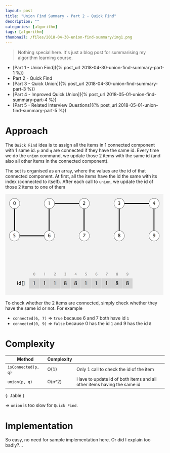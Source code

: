 ```yaml
---
layout: post
title: "Union Find Summary - Part 2 - Quick Find"
description: ""
categories: [algorithm]
tags: [algorithm]
thumbnail: /files/2018-04-30-union-find-summary/img1.png
---
```


> Nothing special here. It's just a blog post for summarising my algorithm learning course.

- [Part 1 - Union Find]({% post_url 2018-04-30-union-find-summary-part-1 %})
- Part 2 - Quick Find
- [Part 3 - Quick Union]({% post_url 2018-04-30-union-find-summary-part-3 %})
- [Part 4 - Improved Quick Union]({% post_url 2018-05-01-union-find-summary-part-4 %})
- [Part 5 - Related Interview Questions]({% post_url 2018-05-01-union-find-summary-part-5 %})

# Approach

The `Quick Find` idea is to assign all the items in 1 connected component with 1 same id. `p` and
`q` are connected if they have the same id. Every time we do the `union` command, we update those 2
items with the same id (and also all other items in the connected component).

The set is organised as an array, where the values are the id of that connected component. At first,
all the items have the id the same with its index (connected to itself). After each call to `union`,
we update the id of those 2 items to one of them

![](/files/2018-04-30-union-find-summary/img4.png)

<!-- more -->

To check whether the 2 items are connected, simply check whether they have the same id or not. For
example

- `connected(6, 7)` => `true` because 6 and 7 both have id `1`
- `connected(0, 9)` => `false` because 0 has the id `1` and 9 has the id `8`

# Complexity

|Method|Complexity||
|----|----|----|
|`isConnected(p, q)`|O(1)|Only 1 call to check the id of the item|
|`union(p, q)`|O(n^2)|Have to update id of both items and all other items having the same id|
{: .table }

=> `union` is too slow for `Quick Find`.

# Implementation

So easy, no need for sample implementation here. Or did I explain too badly?...
